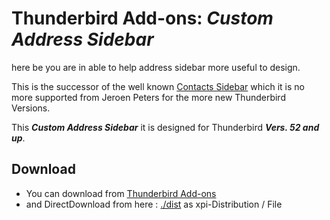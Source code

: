 # Thunderbird Add-ons: *Custom Address Sidebar* #

here be you are in able to help address sidebar more useful to design.

This is the successor of the well known [Contacts Sidebar](https://addons.thunderbird.net/thunderbird/addon/contacts-sidebar/) which it is no more supported from Jeroen Peters for the more new Thunderbird Versions.

This ***Custom Address Sidebar*** it is designed for 
Thunderbird ***Vers. 52 and up***.

## Download ##

* You can download from [Thunderbird Add-ons](https://addons.thunderbird.net/thunderbird/addon/custom-address-sidebar/)
* and DirectDownload from here : [./dist](https://github.com/shimamu/thunderbird-custom-address-sidebar/tree/master/dist) as xpi-Distribution / File

